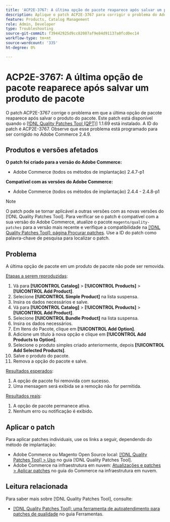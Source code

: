 ```yaml
---
title: 'ACP2E-3767: A última opção de pacote reaparece após salvar um produto de pacote'
description: Aplique o patch ACP2E-3767 para corrigir o problema do Adobe Commerce em que a última opção de pacote em um produto de pacote não pôde ser removida.
feature: Products, Catalog Management
role: Admin, Developer
type: Troubleshooting
source-git-commit: f39442925d9cc82087af9e84d91137a0fcd0ec14
workflow-type: tm+mt
source-wordcount: '335'
ht-degree: 0%

---
```



# ACP2E-3767: A última opção de pacote reaparece após salvar um produto de pacote

O patch ACP2E-3767 corrige o problema em que a última opção de pacote reaparece após salvar o produto do pacote. Este patch está disponível quando o [[!DNL Quality Patches Tool (QPT)]](/help/tools/quality-patches-tool/quality-patches-tool-to-self-serve-quality-patches.md) 1.1.69 está instalado. A ID do patch é ACP2E-3767. Observe que esse problema está programado para ser corrigido no Adobe Commerce 2.4.9.

## Produtos e versões afetados

**O patch foi criado para a versão do Adobe Commerce:**

* Adobe Commerce (todos os métodos de implantação) 2.4.7-p1

**Compatível com as versões do Adobe Commerce:**

* Adobe Commerce (todos os métodos de implantação) 2.4.4 - 2.4.8-p1

>[!NOTE]
>
>O patch pode se tornar aplicável a outras versões com as novas versões do [!DNL Quality Patches Tool]. Para verificar se o patch é compatível com a sua versão do Adobe Commerce, atualize o pacote `magento/quality-patches` para a versão mais recente e verifique a compatibilidade na [[!DNL Quality Patches Tool]: página Procurar patches](https://experienceleague.adobe.com/tools/commerce-quality-patches/index.html). Use a ID do patch como palavra-chave de pesquisa para localizar o patch.

## Problema

A última opção de pacote em um produto de pacote não pode ser removida.

<u>Etapas a serem reproduzidas</u>:

1. Vá para **[!UICONTROL Catalog]** > **[!UICONTROL Products]** > **[!UICONTROL Add Product]**.
1. Selecione **[!UICONTROL Simple Product]** na lista suspensa.
1. Insira os dados necessários e salve.
1. Vá para **[!UICONTROL Catalog]** > **[!UICONTROL Products]** > **[!UICONTROL Add Product]**.
1. Selecione **[!UICONTROL Bundle Product]** na lista suspensa.
1. Insira os dados necessários.
1. Em Itens do Pacote, clique em **[!UICONTROL Add Option]**.
1. Adicione um título à nova opção e clique em **[!UICONTROL Add Products to Option]**.
1. Selecione o produto simples criado anteriormente, depois **[!UICONTROL Add Selected Products]**.
1. Salve o produto do pacote.
1. Remova a opção do pacote e salve.

<u>Resultados esperados</u>:

1. A opção de pacote foi removida com sucesso.
1. Uma mensagem será exibida se a remoção não for permitida.

<u>Resultados reais</u>:

1. A opção de pacote permanece ativa.
1. Nenhum erro ou notificação é exibido.

## Aplicar o patch

Para aplicar patches individuais, use os links a seguir, dependendo do método de implantação:

* Adobe Commerce ou Magento Open Source local: [[!DNL Quality Patches Tool] > Uso](/help/tools/quality-patches-tool/usage.md) no guia [!DNL Quality Patches Tool].
* Adobe Commerce na infraestrutura em nuvem: [Atualizações e patches > Aplicar patches](https://experienceleague.adobe.com/docs/commerce-cloud-service/user-guide/develop/upgrade/apply-patches.html) no guia do Commerce na infraestrutura em nuvem.

## Leitura relacionada

Para saber mais sobre [!DNL Quality Patches Tool], consulte:

* [[!DNL Quality Patches Tool]: uma ferramenta de autoatendimento para patches de qualidade](/help/tools/quality-patches-tool/quality-patches-tool-to-self-serve-quality-patches.md) no guia Ferramentas.
